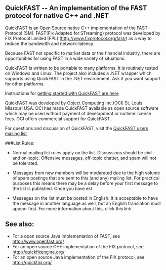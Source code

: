 ## QuickFAST -- An implementation of the FAST protocol for native C++ and .NET

QuickFAST is an Open Source native C++ implementation of the FAST Protocol [SM]. FAST(Fix Adapted for STreaming) protocol 
was developed by FIX Protocol Limited [FPL] (http://www.fixprotocol.org/fast/) as a way to reduce the bandwidth and network-latency 

Because FAST not specific to market data or the financial industry, there are opportunities for using FAST in a wide variety of situations.

QuickFAST is written to be portable to many platforms. It is routinely tested on Windows and Linux. The project also includes a .NET wrapper 
which supports using QuickFAST in the .NET environment. Ask if you want support for other platforms.

Instructions for [getting started with QuickFAST are here](https://github.com/objectcomputing/quickfast/wiki/GettingStarted)

QuickFAST was developed by Object Computing Inc.(OCI) St. Louis Missouri USA. OCI has made QuickFAST available as open source software 
which may be used without payment of development or runtime license fees. OCI offers commercial support for QuickFAST.

For questions and discussion of QuickFAST, visit the [QuickFAST users mailing list](https://groups.google.com/forum/#!forum/quickfast_users)

###List Rules:
* Normal mailing list rules apply on the list. Discussions should be civil and on-topic. Offensive messages, off-topic chatter, and spam will not be tolerated.

* Messages from new members will be moderated due to the high volume of spam postings that are sent to this (and any) mailing list. For practical purposes this means there may be a delay before your first message to the list is published. Once you have est

* Messages on the list must be posted in English. It is acceptable to have the message in another language as well, but an English translation must appear first. For more information about this, click this link

## See also:

* For a open source Java implementation of FAST, see http://www.openfast.org/
* For an open source C++ implementation of the FIX protocol, see http://quickfixengine.org/
* For an open source Java implementation of the FIX protocol, see http://quickfixj.org/
